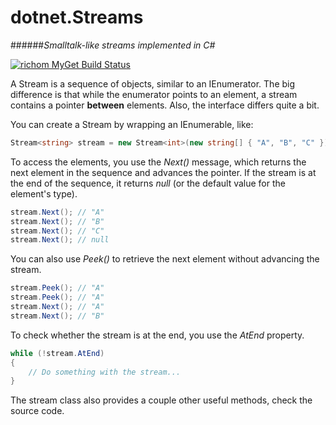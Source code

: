 # dotnet.Streams
######*Smalltalk-like streams implemented in C#*

[![richom MyGet Build Status](https://www.myget.org/BuildSource/Badge/richom?identifier=5562929b-7b9a-4852-8e01-b1b1d601935f)](https://www.myget.org/)

A Stream is a sequence of objects, similar to an IEnumerator. The big difference is that while the enumerator points to an element, a stream contains a pointer **between** elements. Also, the interface differs quite a bit.

You can create a Stream by wrapping an IEnumerable, like:
```c#
Stream<string> stream = new Stream<int>(new string[] { "A", "B", "C" });
```

To access the elements, you use the *Next()* message, which returns the next element in the sequence and advances the pointer. If the stream is at the end of the sequence, it returns *null* (or the default value for the element's type).
```c#
stream.Next(); // "A"
stream.Next(); // "B"
stream.Next(); // "C"
stream.Next(); // null
```

You can also use *Peek()* to retrieve the next element without advancing the stream.
```c#
stream.Peek(); // "A"
stream.Peek(); // "A"
stream.Next(); // "A"
stream.Next(); // "B"
```

To check whether the stream is at the end, you use the *AtEnd* property.
```c#
while (!stream.AtEnd)
{
    // Do something with the stream...
}
```

The stream class also provides a couple other useful methods, check the source code.
